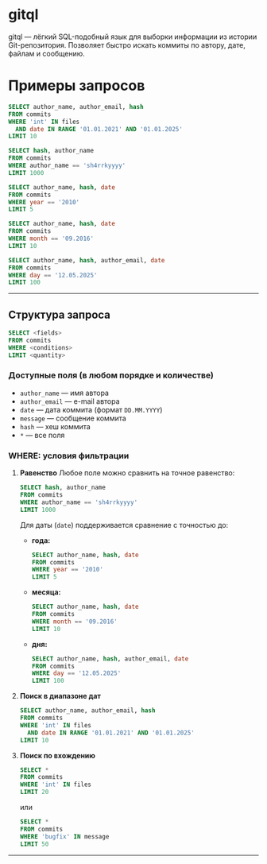 
# gitql

gitql — лёгкий SQL-подобный язык для выборки информации из истории Git-репозитория. Позволяет быстро искать коммиты по автору, дате, файлам и сообщению.

# Примеры запросов

```sql
SELECT author_name, author_email, hash
FROM commits
WHERE 'int' IN files
  AND date IN RANGE '01.01.2021' AND '01.01.2025'
LIMIT 10
```

```sql
SELECT hash, author_name
FROM commits
WHERE author_name == 'sh4rrkyyyy'
LIMIT 1000
```

```sql
SELECT author_name, hash, date
FROM commits
WHERE year == '2010'
LIMIT 5
```

```sql
SELECT author_name, hash, date
FROM commits
WHERE month == '09.2016'
LIMIT 10
```

```sql
SELECT author_name, hash, author_email, date
FROM commits
WHERE day == '12.05.2025'
LIMIT 100
```

---
## Структура запроса

```sql
SELECT <fields>
FROM commits
WHERE <conditions>
LIMIT <quantity>
```

### Доступные поля (в любом порядке и количестве)

* `author_name` — имя автора
* `author_email` — e-mail автора
* `date` — дата коммита (формат `DD.MM.YYYY`)
* `message` — сообщение коммита
* `hash` — хеш коммита
* `*` — все поля

### WHERE: условия фильтрации

1. **Равенство**
   Любое поле можно сравнить на точное равенство:

   ```sql
   SELECT hash, author_name
   FROM commits
   WHERE author_name == 'sh4rrkyyyy'
   LIMIT 1000
   ```

   Для даты (`date`) поддерживается сравнение с точностью до:

   * **года:**

     ```sql
     SELECT author_name, hash, date
     FROM commits
     WHERE year == '2010'
     LIMIT 5
     ```
   * **месяца:**

     ```sql
     SELECT author_name, hash, date
     FROM commits
     WHERE month == '09.2016'
     LIMIT 10
     ```
   * **дня:**

     ```sql
     SELECT author_name, hash, author_email, date
     FROM commits
     WHERE day == '12.05.2025'
     LIMIT 100
     ```

2. **Поиск в диапазоне дат**

   ```sql
   SELECT author_name, author_email, hash
   FROM commits
   WHERE 'int' IN files
     AND date IN RANGE '01.01.2021' AND '01.01.2025'
   LIMIT 10
   ```

3. **Поиск по вхождению**

   ```sql
   SELECT *
   FROM commits
   WHERE 'int' IN files
   LIMIT 20
   ```

   или

   ```sql
   SELECT *
   FROM commits
   WHERE 'bugfix' IN message
   LIMIT 50
   ```

---
